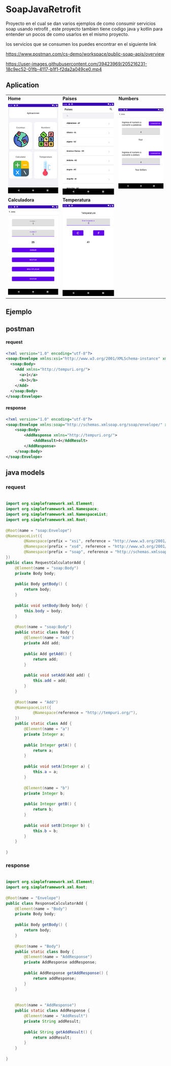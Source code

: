 # SoapJavaRetrofit

Proyecto en el cual se dan varios ejemplos de como consumir servicios soap usando retrofit , este proyecto tambien tiene codigo java y kotlin para entender un pocos de como usarlos en el mismo proyecto.

los servicios que se consumen los puedes encontrar en el siguiente link

https://www.postman.com/cs-demo/workspace/public-soap-apis/overview





https://user-images.githubusercontent.com/39423969/205216231-18c9ec52-01fb-4117-b1f1-f2da2a049ce0.mp4



## Aplication

<table>
  <tr>
    <td><strong>Home</strong></td>
   <td><strong>Paises</strong></td>
    <td><strong>Numbers</strong></td>
  </tr>
  <tr>
    <td><img src="imagenes/menu.png" width="100%"></td>
    <td><img src="imagenes/paises.png" width="100%"></td>
    <td><img src="imagenes/number_words.png" width="100%"></td>
  </tr>
  <tr>
    <td><strong>Calculadora</strong></td>
   <td><strong>Temperatura</strong></td>
  </tr>
  <tr>
    <td><img src="imagenes/calculadora.png" width="100%"></td>
    <td><img src="imagenes/temperature.png" width="100%"></td>
  </tr>
</table>


## Ejemplo 

## postman
#### request

```xml
<?xml version="1.0" encoding="utf-8"?>
<soap:Envelope xmlns:xsi="http://www.w3.org/2001/XMLSchema-instance" xmlns:xsd="http://www.w3.org/2001/XMLSchema" xmlns:soap="http://schemas.xmlsoap.org/soap/envelope/">
  <soap:Body>
    <Add xmlns="http://tempuri.org/">
      <a>1</a>
      <b>3</b>
    </Add>
  </soap:Body>
</soap:Envelope>

```
#### response

```xml
<?xml version="1.0" encoding="utf-8"?>
<soap:Envelope xmlns:soap="http://schemas.xmlsoap.org/soap/envelope/" xmlns:xsi="http://www.w3.org/2001/XMLSchema-instance" xmlns:xsd="http://www.w3.org/2001/XMLSchema">
    <soap:Body>
        <AddResponse xmlns="http://tempuri.org/">
            <AddResult>4</AddResult>
        </AddResponse>
    </soap:Body>
</soap:Envelope>

```

## java models

### request

```java

import org.simpleframework.xml.Element;
import org.simpleframework.xml.Namespace;
import org.simpleframework.xml.NamespaceList;
import org.simpleframework.xml.Root;

@Root(name = "soap:Envelope")
@NamespaceList({
        @Namespace(prefix = "xsi", reference = "http://www.w3.org/2001/XMLSchema-instance"),
        @Namespace(prefix = "xsd", reference = "http://www.w3.org/2001/XMLSchema"),
        @Namespace(prefix = "soap", reference = "http://schemas.xmlsoap.org/soap/envelope/"),
})
public class RequestCalculatorAdd {
    @Element(name = "soap:Body")
    private Body body;

    public Body getBody() {
        return body;
    }

    public void setBody(Body body) {
        this.body = body;
    }

    @Root(name = "soap:Body")
    public static class Body {
        @Element(name = "Add")
        private Add add;

        public Add getAdd() {
            return add;
        }

        public void setAdd(Add add) {
            this.add = add;
        }
    }

    @Root(name = "Add")
    @NamespaceList({
            @Namespace(reference = "http://tempuri.org/"),
    })
    public static class Add {
        @Element(name = "a")
        private Integer a;

        public Integer getA() {
            return a;
        }

        public void setA(Integer a) {
            this.a = a;
        }

        @Element(name = "b")
        private Integer b;

        public Integer getB() {
            return b;
        }

        public void setB(Integer b) {
            this.b = b;
        }
    }

}

```

### response

```java

import org.simpleframework.xml.Element;
import org.simpleframework.xml.Root;

@Root(name = "Envelope")
public class ResponseCalculatorAdd {
    @Element(name = "Body")
    private Body body;

    public Body getBody() {
        return body;
    }

    @Root(name = "Body")
    public static class Body {
        @Element(name = "AddResponse")
        private AddResponse addResponse;

        public AddResponse getAddResponse() {
            return addResponse;
        }
    }


    @Root(name = "AddResponse")
    public static class AddResponse {
        @Element(name = "AddResult")
        private String addResult;

        public String getAddResult() {
            return addResult;
        }
    }

}



```




